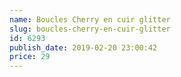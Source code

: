 ```yaml
---
name: Boucles Cherry en cuir glitter
slug: boucles-cherry-en-cuir-glitter
id: 6293
publish_date: 2019-02-20 23:00:42
price: 29
---
```

